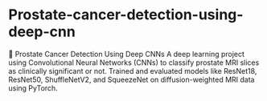 # Prostate-cancer-detection-using-deep-cnn
🎯 Prostate Cancer Detection Using Deep CNNs  A deep learning project using Convolutional Neural Networks (CNNs) to classify prostate MRI slices as clinically significant or not. Trained and evaluated models like ResNet18, ResNet50, ShuffleNetV2, and SqueezeNet on diffusion-weighted MRI data using PyTorch.
